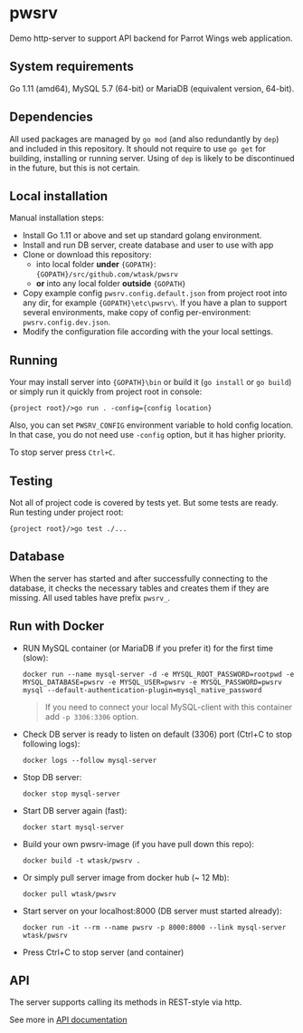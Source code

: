 # pwsrv

Demo http-server to support API backend for Parrot Wings web application.

## System requirements

Go 1.11 (amd64), MySQL 5.7 (64-bit) or MariaDB (equivalent version, 64-bit).

## Dependencies

All used packages are managed by `go mod` (and also redundantly by `dep`) and included in this repository. It should not require to use `go get` for building, installing or running server. Using of `dep` is likely to be discontinued in the future, but this is not certain.

## Local installation

Manual installation steps:

* Install Go 1.11 or above and set up standard golang environment.
* Install and run DB server, create database and user to use with app
* Clone or download this repository:
	- into local folder __under__ `{GOPATH}`: `{GOPATH}/src/github.com/wtask/pwsrv`
	- __or__ into any local folder __outside__ `{GOPATH}`
* Copy example config `pwsrv.config.default.json` from project root into any dir, for example `{GOPATH}\etc\pwsrv\`. If you have a plan to support several environments, make copy of config per-environment: `pwsrv.config.dev.json`.
* Modify the configuration file according with the your local settings.

## Running

Your may install server into `{GOPATH}\bin` or build it (`go install` or `go build`) or simply run it quickly from project root in console:

```
{project root}/>go run . -config={config location}
```

Also, you can set `PWSRV_CONFIG` environment variable to hold config location. In that case, you do not need use `-config` option, but it has higher priority.

To stop server press `Ctrl+C`.

## Testing

Not all of project code is covered by tests yet. But some tests are ready. Run testing under project root:

```
{project root}/>go test ./...
```

## Database

When the server has started and after successfully connecting to the database, it checks the necessary tables and creates them if they are missing. All used tables have prefix `pwsrv_`.

## Run with Docker

* RUN MySQL container (or MariaDB if you prefer it) for the first time (slow):

	`docker run --name mysql-server -d -e MYSQL_ROOT_PASSWORD=rootpwd -e MYSQL_DATABASE=pwsrv -e MYSQL_USER=pwsrv -e MYSQL_PASSWORD=pwsrv mysql --default-authentication-plugin=mysql_native_password`

	> If you need to connect your local MySQL-client with this container add `-p 3306:3306` option.

* Check DB server is ready to listen on default (3306) port (Ctrl+C to stop following logs):

	`docker logs --follow mysql-server`

* Stop DB server:

	`docker stop mysql-server`

* Start DB server again (fast):

	`docker start mysql-server`

* Build your own pwsrv-image (if you have pull down this repo):

	`docker build -t wtask/pwsrv .`

* Or simply pull server image from docker hub (~ 12 Mb):

	`docker pull wtask/pwsrv`

* Start server on your localhost:8000 (DB server must started already):

	`docker run -it --rm --name pwsrv -p 8000:8000 --link mysql-server wtask/pwsrv`

* Press Ctrl+C to stop server (and container)

## API

The server supports calling its methods in REST-style via http.

See more in [API documentation](https://documenter.getpostman.com/view/6496185/Rztpq7Wy)
